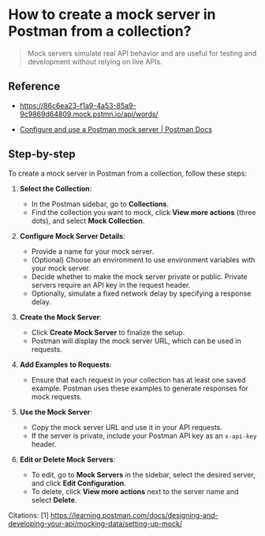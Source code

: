 # How to create a mock server in Postman from a collection?

> Mock servers simulate real API behavior and are useful for testing and development without relying on live APIs.

## Reference

- https://86c6ea23-f1a9-4a53-85a9-9c9869d64809.mock.pstmn.io/api/words/

- [Configure and use a Postman mock server | Postman Docs](https://learning.postman.com/docs/designing-and-developing-your-api/mocking-data/setting-up-mock/)

## Step-by-step



To create a mock server in Postman from a collection, follow these steps:

1. **Select the Collection**:
   
   - In the Postman sidebar, go to **Collections**.
   - Find the collection you want to mock, click **View more actions** (three dots), and select **Mock Collection**.

2. **Configure Mock Server Details**:
   
   - Provide a name for your mock server.
   - (Optional) Choose an environment to use environment variables with your mock server.
   - Decide whether to make the mock server private or public. Private servers require an API key in the request header.
   - Optionally, simulate a fixed network delay by specifying a response delay.

3. **Create the Mock Server**:
   
   - Click **Create Mock Server** to finalize the setup.
   - Postman will display the mock server URL, which can be used in requests.

4. **Add Examples to Requests**:
   
   - Ensure that each request in your collection has at least one saved example. Postman uses these examples to generate responses for mock requests.

5. **Use the Mock Server**:
   
   - Copy the mock server URL and use it in your API requests.
   - If the server is private, include your Postman API key as an `x-api-key` header.

6. **Edit or Delete Mock Servers**:
   
   - To edit, go to **Mock Servers** in the sidebar, select the desired server, and click **Edit Configuration**.
   - To delete, click **View more actions** next to the server name and select **Delete**.

Citations:
[1] https://learning.postman.com/docs/designing-and-developing-your-api/mocking-data/setting-up-mock/

